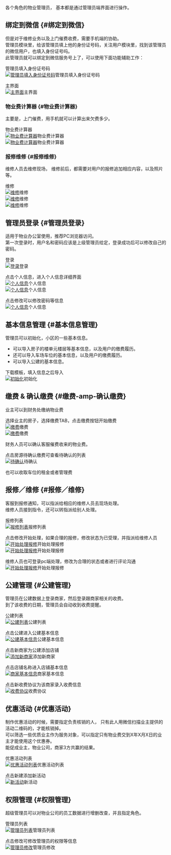 各个角色的物业管理员， 基本都是通过管理员端界面进行操作。

## 绑定到微信 {#绑定到微信}

但是对于维修业务以及上门催费收费，需要手机端的协助。  
管理员模块里，给该管理员填上他的身份证号码，关注用户模块里，找到该管理员的微信用户，也填入身份证号吗。  
此管理员就可以绑定到微信服务号上了，可以使用下面功能辅助工作：

管理员填入身份证号码  
[![](http://localhost:4000/image/%E7%AE%A1%E7%90%86%E5%91%98%E5%A1%AB%E5%85%A5%E8%BA%AB%E4%BB%BD%E8%AF%81%E5%8F%B7%E7%A0%81.png "管理员填入身份证号码")](http://localhost:4000/image/%E7%AE%A1%E7%90%86%E5%91%98%E5%A1%AB%E5%85%A5%E8%BA%AB%E4%BB%BD%E8%AF%81%E5%8F%B7%E7%A0%81.png)管理员填入身份证号码

主界面  
[![](http://localhost:4000/image/%E4%B8%BB%E7%95%8C%E9%9D%A2-2.png "主界面")](http://localhost:4000/image/%E4%B8%BB%E7%95%8C%E9%9D%A2-2.png)主界面

### 物业费计算器 {#物业费计算器}

主要是，上门催费，用手机就可以计算出来欠费多少。

物业费计算器  
[![](http://localhost:4000/image/%E7%89%A9%E4%B8%9A%E8%B4%B9%E8%AE%A1%E7%AE%97%E5%99%A8-1.png "物业费计算器")](http://localhost:4000/image/%E7%89%A9%E4%B8%9A%E8%B4%B9%E8%AE%A1%E7%AE%97%E5%99%A8-1.png)物业费计算器  
[![](http://localhost:4000/image/%E7%89%A9%E4%B8%9A%E8%B4%B9%E8%AE%A1%E7%AE%97%E5%99%A8-2.png "物业费计算器")](http://localhost:4000/image/%E7%89%A9%E4%B8%9A%E8%B4%B9%E8%AE%A1%E7%AE%97%E5%99%A8-2.png)物业费计算器

### 报修维修 {#报修维修}

维修人员去维修现场， 维修前后，都需要对用户的报修追加相应内容，以及照片等。

维修  
[![](http://localhost:4000/image/%E7%BB%B4%E4%BF%AE-1.png "维修")](http://localhost:4000/image/%E7%BB%B4%E4%BF%AE-1.png)维修  
[![](http://localhost:4000/image/%E7%BB%B4%E4%BF%AE-2.png "维修")](http://localhost:4000/image/%E7%BB%B4%E4%BF%AE-2.png)维修  
[![](http://localhost:4000/image/%E7%BB%B4%E4%BF%AE-3.png "维修")](http://localhost:4000/image/%E7%BB%B4%E4%BF%AE-3.png)维修

## 管理员登录 {#管理员登录}

适用于物业办公室使用，推荐PC浏览器访问。  
第一次登录时，用户名和密码应该是上级管理员给定，登录成功后可以修改自己的密码。

登录  
[![](http://localhost:4000/image/%E7%99%BB%E5%BD%95.png "登录")](http://localhost:4000/image/%E7%99%BB%E5%BD%95.png)登录

点击个人信息，进入个人信息详细界面  
[![](http://localhost:4000/image/%E4%B8%AA%E4%BA%BA%E4%BF%A1%E6%81%AF-1.png "个人信息")](http://localhost:4000/image/%E4%B8%AA%E4%BA%BA%E4%BF%A1%E6%81%AF-1.png)个人信息  
[![](http://localhost:4000/image/%E4%B8%AA%E4%BA%BA%E4%BF%A1%E6%81%AF-2.png "个人信息")](http://localhost:4000/image/%E4%B8%AA%E4%BA%BA%E4%BF%A1%E6%81%AF-2.png)个人信息

点击修改可以修改密码等信息  
[![](http://localhost:4000/image/%E4%B8%AA%E4%BA%BA%E4%BF%A1%E6%81%AF-3.png "个人信息")](http://localhost:4000/image/%E4%B8%AA%E4%BA%BA%E4%BF%A1%E6%81%AF-3.png)个人信息

## 基本信息管理 {#基本信息管理}

管理员可以初始化，小区的一些基本信息。

* 可以导入房子的楼单元楼层等基本信息，以及用户的缴费履历。
* 还可以导入车场车位的基本信息，以及用户的缴费履历。
* 可以导入公建的基本信息。

下载模板，填入信息之后导入  
[![](http://localhost:4000/image/%E5%88%9D%E5%A7%8B%E5%8C%96.png "初始化")](http://localhost:4000/image/%E5%88%9D%E5%A7%8B%E5%8C%96.png)初始化

## 缴费 & 确认缴费 {#缴费-amp-确认缴费}

业主可以到财务处缴纳物业费

选择业主的房子，选择缴费TAB，点击缴费按钮开始缴费  
[![](http://localhost:4000/image/%E9%80%89%E6%8B%A9%E6%88%BF%E5%B1%8B%E7%BC%B4%E8%B4%B9-1.png "缴费")](http://localhost:4000/image/%E9%80%89%E6%8B%A9%E6%88%BF%E5%B1%8B%E7%BC%B4%E8%B4%B9-1.png)缴费  
[![](http://localhost:4000/image/%E9%80%89%E6%8B%A9%E6%88%BF%E5%B1%8B%E7%BC%B4%E8%B4%B9-2.png "缴费")](http://localhost:4000/image/%E9%80%89%E6%8B%A9%E6%88%BF%E5%B1%8B%E7%BC%B4%E8%B4%B9-2.png)缴费

财务人员可以确认客服催费收来的物业费。

点击房源待确认缴费可查看待确认的列表  
[![](http://localhost:4000/image/%E4%B8%AA%E4%BA%BA%E4%BF%A1%E6%81%AF-3.png "待确认")](http://localhost:4000/image/%E4%B8%AA%E4%BA%BA%E4%BF%A1%E6%81%AF-3.png)待确认

也可以收取车位的租金或者管理费

## 报修／维修 {#报修／维修}

客服到报修通知，可以指派给相应的维修人员去现场处理。  
维修人员接到指令，还可以转指派给别人处理。

报修列表  
[![](http://localhost:4000/image/%E6%8A%A5%E4%BF%AE%E5%88%97%E8%A1%A8.png "报修列表")](http://localhost:4000/image/%E6%8A%A5%E4%BF%AE%E5%88%97%E8%A1%A8.png)报修列表

点击修改开始处理，如果合理的报修，修改状态为已受理，并指派给维修人员  
[![](http://localhost:4000/image/%E5%BC%80%E5%A7%8B%E5%A4%84%E7%90%86%E6%8A%A5%E4%BF%AE-1.png "开始处理报修")](http://localhost:4000/image/%E5%BC%80%E5%A7%8B%E5%A4%84%E7%90%86%E6%8A%A5%E4%BF%AE-1.png)开始处理报修  
[![](http://localhost:4000/image/%E5%BC%80%E5%A7%8B%E5%A4%84%E7%90%86%E6%8A%A5%E4%BF%AE-2.png "开始处理报修")](http://localhost:4000/image/%E5%BC%80%E5%A7%8B%E5%A4%84%E7%90%86%E6%8A%A5%E4%BF%AE-2.png)开始处理报修

维修人员也可登录pc端处理，修改为合理的状态或者进行评论沟通  
[![](http://localhost:4000/image/%E5%BC%80%E5%A7%8B%E5%A4%84%E7%90%86%E6%8A%A5%E4%BF%AE-3.png "开始处理报修")](http://localhost:4000/image/%E5%BC%80%E5%A7%8B%E5%A4%84%E7%90%86%E6%8A%A5%E4%BF%AE-3.png)开始处理报修

## 公建管理 {#公建管理}

管理员在公建数据上登录商家，然后登录跟商家相关的收费。  
到了该收费的日期，管理员会自动收到收费提醒。

公建列表  
[![](http://localhost:4000/image/%E5%85%AC%E5%BB%BA%E5%88%97%E8%A1%A8.png "公建列表")](http://localhost:4000/image/%E5%85%AC%E5%BB%BA%E5%88%97%E8%A1%A8.png)公建列表

点击公建进入公建基本信息  
[![](http://localhost:4000/image/%E5%85%AC%E5%BB%BA%E5%9F%BA%E6%9C%AC%E4%BF%A1%E6%81%AF.png "公建基本信息")](http://localhost:4000/image/%E5%85%AC%E5%BB%BA%E5%9F%BA%E6%9C%AC%E4%BF%A1%E6%81%AF.png)公建基本信息

点击新商家为公建添加店铺  
[![](http://localhost:4000/image/%E6%B7%BB%E5%8A%A0%E6%96%B0%E5%95%86%E5%AE%B6.png "添加新商家")](http://localhost:4000/image/%E6%B7%BB%E5%8A%A0%E6%96%B0%E5%95%86%E5%AE%B6.png)添加新商家

点击店铺名称进入店铺基本信息  
[![](http://localhost:4000/image/%E5%95%86%E5%AE%B6%E5%9F%BA%E6%9C%AC%E4%BF%A1%E6%81%AF.png "商家基本信息")](http://localhost:4000/image/%E5%95%86%E5%AE%B6%E5%9F%BA%E6%9C%AC%E4%BF%A1%E6%81%AF.png)商家基本信息

点击新收费协议为该商家录入收费信息  
[![](http://localhost:4000/image/%E6%94%B6%E8%B4%B9%E5%8D%8F%E8%AE%AE.png "收费协议")](http://localhost:4000/image/%E6%94%B6%E8%B4%B9%E5%8D%8F%E8%AE%AE.png)收费协议

## 优惠活动 {#优惠活动}

制作优惠活动的时候，需要指定负责核销的人， 只有此人用微信扫描业主提供的活动二维码的，才能核销掉。  
可以筛选一些优质业主作为服务对象，可以指定只有物业费交到X年X月X日的业主才能使用这个优惠券。  
能促成业主，物业公司，商家3方共赢的结果。

优惠活动列表  
[![](http://localhost:4000/image/%E4%BC%98%E6%83%A0%E6%B4%BB%E5%8A%A8%E5%88%97%E8%A1%A8.png "优惠活动列表")](http://localhost:4000/image/%E4%BC%98%E6%83%A0%E6%B4%BB%E5%8A%A8%E5%88%97%E8%A1%A8.png)优惠活动列表

点击新建添加新活动  
[![](http://localhost:4000/image/%E6%96%B0%E6%B4%BB%E5%8A%A8.png "新活动")](http://localhost:4000/image/%E6%96%B0%E6%B4%BB%E5%8A%A8.png)新活动

## 权限管理 {#权限管理}

超级管理员可以对物业公司的员工数据进行增删改查，并且指定角色。

管理员列表  
[![](http://localhost:4000/image/%E7%AE%A1%E7%90%86%E5%91%98%E5%88%97%E8%A1%A8.png "管理员列表")](http://localhost:4000/image/%E7%AE%A1%E7%90%86%E5%91%98%E5%88%97%E8%A1%A8.png)管理员列表

点击修改可修改管理员的权限等信息  
[![](http://localhost:4000/image/%E7%AE%A1%E7%90%86%E5%91%98%E4%BF%AE%E6%94%B9.png "管理员修改")](http://localhost:4000/image/%E7%AE%A1%E7%90%86%E5%91%98%E4%BF%AE%E6%94%B9.png)管理员修改

